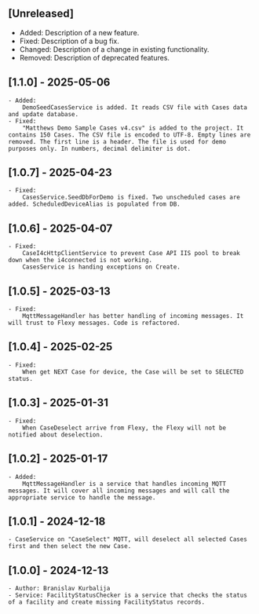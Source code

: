 ﻿## [Unreleased]
- Added: Description of a new feature.
- Fixed: Description of a bug fix.
- Changed: Description of a change in existing functionality.
- Removed: Description of deprecated features.

## [1.1.0] - 2025-05-06
	- Added:
		DemoSeedCasesService is added. It reads CSV file with Cases data and update database.
	- Fixed:
		"Matthews Demo Sample Cases v4.csv" is added to the project. It contains 150 Cases. The CSV file is encoded to UTF-8. Empty lines are removed. The first line is a header. The file is used for demo purposes only. In numbers, decimal delimiter is dot.

## [1.0.7] - 2025-04-23
	- Fixed:
		CasesService.SeedDbForDemo is fixed. Two unscheduled cases are added. ScheduledDeviceAlias is populated from DB.

## [1.0.6] - 2025-04-07
	- Fixed:
		CaseI4cHttpClientService to prevent Case API IIS pool to break down when the i4connected is not working.
		CasesService is handing exceptions on Create.

## [1.0.5] - 2025-03-13
	- Fixed:
		MqttMessageHandler has better handling of incoming messages. It will trust to Flexy messages. Code is refactored.

## [1.0.4] - 2025-02-25
	- Fixed:
		When get NEXT Case for device, the Case will be set to SELECTED status.

## [1.0.3] - 2025-01-31
	- Fixed:
		When CaseDeselect arrive from Flexy, the Flexy will not be notified about deselection.

## [1.0.2] - 2025-01-17
	- Added:
		MqttMessageHandler is a service that handles incoming MQTT messages. It will cover all incoming messages and will call the appropriate service to handle the message.

## [1.0.1] - 2024-12-18
	- CaseService on "CaseSelect" MQTT, will deselect all selected Cases first and then select the new Case.

## [1.0.0] - 2024-12-13
	- Author: Branislav Kurbalija
	- Service: FacilityStatusChecker is a service that checks the status of a facility and create missing FacilityStatus records.
